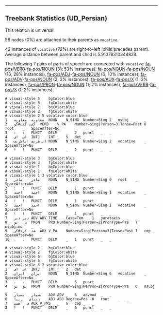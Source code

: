 

--------------------------------------------------------------------------------

## Treebank Statistics (UD_Persian)

This relation is universal.

58 nodes (0%) are attached to their parents as `vocative`.

42 instances of `vocative` (72%) are right-to-left (child precedes parent).
Average distance between parent and child is 5.91379310344828.

The following 7 pairs of parts of speech are connected with `vocative`: [fa-pos/VERB]()-[fa-pos/NOUN]() (31; 53% instances), [fa-pos/NOUN]()-[fa-pos/NOUN]() (16; 28% instances), [fa-pos/ADJ]()-[fa-pos/NOUN]() (6; 10% instances), [fa-pos/ADV]()-[fa-pos/NOUN]() (2; 3% instances), [fa-pos/AUX]()-[fa-pos/X]() (1; 2% instances), [fa-pos/PRON]()-[fa-pos/NOUN]() (1; 2% instances), [fa-pos/VERB]()-[fa-pos/X]() (1; 2% instances).


~~~ conllu
# visual-style 5	bgColor:blue
# visual-style 5	fgColor:white
# visual-style 2	bgColor:blue
# visual-style 2	fgColor:white
# visual-style 2 5 vocative	color:blue
1	معاویه	معاویه	NOUN	N_SING	Number=Sing	2	nsubj	_	_
2	گفت	گفت#گو	VERB	V_PA	Number=Sing|Person=3|Tense=Past	0	root	_	SpaceAfter=No
3	:	:	PUNCT	DELM	_	2	punct	_	_
4	ای	ای	INTJ	INT	_	5	det	_	_
5	اباظریف	اباظریف	NOUN	N_SING	Number=Sing	2	vocative	_	SpaceAfter=No
6	!	!	PUNCT	DELM	_	2	punct	_	_

~~~


~~~ conllu
# visual-style 3	bgColor:blue
# visual-style 3	fgColor:white
# visual-style 1	bgColor:blue
# visual-style 1	fgColor:white
# visual-style 1 3 vocative	color:blue
1	مادر	مادر	NOUN	N_SING	Number=Sing	0	root	_	SpaceAfter=No
2	:	:	PUNCT	DELM	_	1	punct	_	_
3	احمد	احمد	NOUN	N_SING	Number=Sing	1	vocative	_	SpaceAfter=No
4	!	!	PUNCT	DELM	_	1	punct	_	_
5	احمد	احمد	NOUN	N_SING	Number=Sing	1	vocative	_	SpaceAfter=No
6	!	!	PUNCT	DELM	_	1	punct	_	_
7	دیر	دیر	ADV	ADV_TIME	Case=Tem	1	parataxis	_	_
8	ت	تو	PRON	PRO	Number=Sing|Person=2|PronType=Prs	7	nsubj:nc	_	_
9	شد	کرد#کن	AUX	V_PA	Number=Sing|Person=3|Tense=Past	7	cop	_	SpaceAfter=No
10	.	.	PUNCT	DELM	_	1	punct	_	_

~~~


~~~ conllu
# visual-style 2	bgColor:blue
# visual-style 2	fgColor:white
# visual-style 6	bgColor:blue
# visual-style 6	fgColor:white
# visual-style 6 2 vocative	color:blue
1	ای	ای	INTJ	INT	_	2	det	_	_
2	ایران	ایران	NOUN	N_SING	Number=Sing	6	vocative	_	SpaceAfter=No
3	،	،	PUNCT	DELM	_	6	punct	_	_
4	تو	تو	PRON	PRO	Number=Sing|Person=2|PronType=Prs	6	nsubj	_	_
5	بسیار	بسیار	ADV	ADV	_	6	advmod	_	_
6	زیبای	زیبا	ADJ	ADJ	Degree=Pos	0	root	_	_
7	ی	هست	AUX	V_PRS	_	6	cop	_	_
8	!	!	PUNCT	DELM	_	6	punct	_	_

~~~


